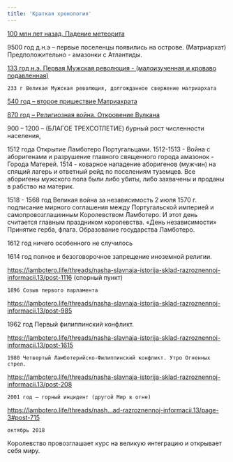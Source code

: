 ```yaml
---
title: 'Краткая хронология'
---
```


   [100 млн лет назад. Падение метеорита](http://lambopedia.ru/svyashennoe-korolevstvo-lambotero/khronologiya-korolevstva/kratkaya-khronologiya/padenie-meteorita)



9500 год д.н.э – первые поселенцы появились на острове. (Матриархат) Предположительно - амазонки с Атлантиды.






   [133 год н.э. Первая Мужская революция - (малоизученная и кроваво подавленная)](http://lambopedia.ru/svyashennoe-korolevstvo-lambotero/khronologiya-korolevstva/kratkaya-khronologiya/pervaya-muzhskaya-revolyuciya)
   



    233 г Великая Мужская революция, долгожданное свержение матриархата




   [540 год – второе пришествие Матриахрата](http://lambopedia.ru/svyashennoe-korolevstvo-lambotero/khronologiya-korolevstva/kratkaya-khronologiya/vtoroe-prishestvie-matriarkhata)





   [870 год – Религиозная война. Откровение Вулкана](http://lambopedia.ru/svyashennoe-korolevstvo-lambotero/khronologiya-korolevstva/kratkaya-khronologiya/otkrovenie-vulkana)





900 – 1200 – (БЛАГОЕ ТРЕХСОТЛЕТИЕ) бурный рост численности населения,



1512 года Открытие Ламботеро Португальцами.
1512-1513 - Война с аборигенами и разрушение главного священного города амазонок - Города Матерей.
1514 - коварное нападение аборигенов (мужчин) на спящий лагерь и ответный рейд по поселениям туземцев. Все аборигены мужского пола были либо убиты, либо захвачены и проданы в рабство на материк.


1518 - 1568 год Великая война за независимость
    2 июля 1570 г. подписание мирного соглашения между Португальской империей и самопровозглашенным Королевством Ламботеро. И этот день считается главным праздником королевства. «День независимости» Принятие герба, флага. Образование государства Ламботеро.


1612 год ничего особенного не случилось

1614 год полное и безоговорочное запрещение иноземной религии.

https://lambotero.life/threads/nasha-slavnaja-istorija-sklad-razroznennoj-informacii.13/post-1116
(спорный пункт)



    1896 Созыв первого парламента

https://lambotero.life/threads/nasha-slavnaja-istorija-sklad-razroznennoj-informacii.13/post-985




1962 год
Первый филиппинский конфликт.

https://lambotero.life/threads/nasha-slavnaja-istorija-sklad-razroznennoj-informacii.13/post-1615






    1980 Четвертый Ламботерийско-Филиппинский конфликт. Утро Огненных стрел.

https://lambotero.life/threads/nasha-slavnaja-istorija-sklad-razroznennoj-informacii.13/post-208



    2001 год – горный инцидент (другой Мир в огне)

https://lambotero.life/threads/nash...ad-razroznennoj-informacii.13/page-3#post-715


    октябрь 2018

Королевство провозглашает курс на великую интеграцию и открывает себя миру.
